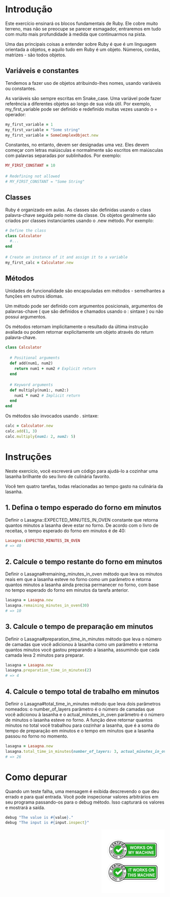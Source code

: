 # Introdução
Este exercício ensinará os blocos fundamentais de Ruby. Ele cobre muito terreno, mas não se preocupe se parecer esmagador, entraremos em tudo com muito mais profundidade à medida que continuarmos na pista.

Uma das principais coisas a entender sobre Ruby é que é um linguagem orientada a objetos, e aquilo tudo em Ruby é um objeto. Números, cordas, matrizes - são todos objetos.

## Variáveis e constantes
Tendemos a fazer uso de objetos atribuindo-lhes nomes, usando variáveis ou constantes.

As variáveis são sempre escritas em Snake_case. Uma variável pode fazer referência a diferentes objetos ao longo de sua vida útil. Por exemplo, my_first_variable pode ser definido e redefinido muitas vezes usando o = operador:

``` ruby
my_first_variable = 1
my_first_variable = "Some string"
my_first_variable = SomeComplexObject.new
```
Constantes, no entanto, devem ser designadas uma vez. Eles devem começar com letras maiúsculas e normalmente são escritos em maiúsculas com palavras separadas por sublinhados. Por exemplo:

``` ruby
MY_FIRST_CONSTANT = 10

# Redefining not allowed
# MY_FIRST_CONSTANT = "Some String"
```

## Classes
Ruby é organizado em aulas. As classes são definidas usando o class palavra-chave seguida pelo nome da classe. Os objetos geralmente são criados por classes instanciantes usando o .new método. Por exemplo: 

``` ruby
# Define the class
class Calculator
  #...
end

# Create an instance of it and assign it to a variable
my_first_calc = Calculator.new
```

## Métodos
Unidades de funcionalidade são encapsuladas em métodos - semelhantes a funções em outros idiomas.

Um método pode ser definido com argumentos posicionais, argumentos de palavras-chave ( que são definidos e chamados usando o : sintaxe ) ou não possui argumentos.

Os métodos retornam implicitamente o resultado da última instrução avaliada ou podem retornar explicitamente um objeto através do return palavra-chave.

``` ruby
class Calculator

  # Positional arguments
  def add(num1, num2)
    return num1 + num2 # Explicit return
  end

  # Keyword arguments
  def multiply(num1:, num2:)
    num1 * num2 # Implicit return
  end
end
```

Os métodos são invocados usando . sintaxe:

``` ruby
calc = Calculator.new
calc.add(1, 3)
calc.multiply(num1: 2, num2: 5)
```

# Instruções
Neste exercício, você escreverá um código para ajudá-lo a cozinhar uma lasanha brilhante do seu livro de culinária favorito.

Você tem quatro tarefas, todas relacionadas ao tempo gasto na culinária da lasanha.

## 1. Defina o tempo esperado do forno em minutos
Definir o Lasagna::EXPECTED_MINUTES_IN_OVEN constante que retorna quantos minutos a lasanha deve estar no forno. De acordo com o livro de receitas, o tempo esperado do forno em minutos é de 40:

``` ruby
Lasagna::EXPECTED_MINUTES_IN_OVEN
# => 40
```

## 2. Calcule o tempo restante do forno em minutos
Definir o Lasagna#remaining_minutes_in_oven método que leva os minutos reais em que a lasanha esteve no forno como um parâmetro e retorna quantos minutos a lasanha ainda precisa permanecer no forno, com base no tempo esperado do forno em minutos da tarefa anterior.

``` ruby
lasagna = Lasagna.new
lasagna.remaining_minutes_in_oven(30)
# => 10
```

## 3. Calcule o tempo de preparação em minutos
Definir o Lasagna#preparation_time_in_minutes método que leva o número de camadas que você adicionou à lasanha como um parâmetro e retorna quantos minutos você gastou preparando a lasanha, assumindo que cada camada leva 2 minutos para preparar.

``` ruby
lasagna = Lasagna.new
lasagna.preparation_time_in_minutes(2)
# => 4
```
## 4. Calcule o tempo total de trabalho em minutos
Definir o Lasagna#total_time_in_minutes método que leva dois parâmetros nomeados: o number_of_layers parâmetro é o número de camadas que você adicionou à lasanha e o actual_minutes_in_oven parâmetro é o número de minutos o lasanha esteve no forno. A função deve retornar quantos minutos no total você trabalhou para cozinhar a lasanha, que é a soma do tempo de preparação em minutos e o tempo em minutos que a lasanha passou no forno no momento.

``` ruby
lasagna = Lasagna.new
lasagna.total_time_in_minutes(number_of_layers: 3, actual_minutes_in_oven: 20)
# => 26
```

# Como depurar
Quando um teste falha, uma mensagem é exibida descrevendo o que deu errado e para qual entrada. Você pode inspecionar valores arbitrários em seu programa passando-os para o debug método. Isso capturará os valores e mostrará a saída.

``` ruby
debug "The value is #{value}."
debug "The input is #{input.inspect}"
```

<div><img align="right" src="../assets/my_machine.png" alt="my_machine" width="200"></div>